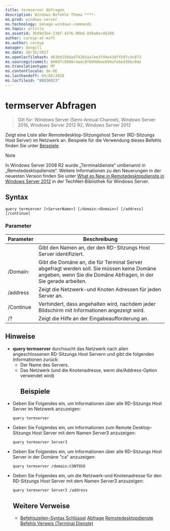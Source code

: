```yaml
---
title: termserver Abfragen
description: Windows-Befehle Thema ****-
ms.prod: windows-server
ms.technology: manage-windows-commands
ms.topic: article
ms.assetid: 3b89d3b4-236f-4376-90b6-939a0ec4b288
author: coreyp-at-msft
ms.author: coreyp
manager: dongill
ms.date: 10/16/2017
ms.openlocfilehash: d63bd158dad74203aa7ee3fd4e43dffb97c4c873
ms.sourcegitcommit: b00d7c8968c4adc8f699dbee694afe6ed36bc9de
ms.translationtype: MT
ms.contentlocale: de-DE
ms.lasthandoff: 04/08/2020
ms.locfileid: "80836923"
---
```

# <a name="query-termserver"></a>termserver Abfragen

>Gilt für: Windows Server (Semi-Annual Channel), Windows Server 2016, Windows Server 2012 R2, Windows Server 2012

Zeigt eine Liste aller Remotedesktop-Sitzungshost Server (RD-Sitzungs Host Server) im Netzwerk an.
Beispiele für die Verwendung dieses Befehls finden Sie unter [Beispiele](#BKMK_examples).
> [!NOTE]
> In Windows Server 2008 R2 wurde „Terminaldienste“ umbenannt in „Remotedesktopdienste“. Weitere Informationen zu den Neuerungen in der neuesten Version finden Sie unter [What es New in Remotedesktopdienste in Windows Server 2012](https://technet.microsoft.com/library/hh831527) in der TechNet-Bibliothek für Windows Server.
> ## <a name="syntax"></a>Syntax
> ```
> query termserver [<ServerName>] [/domain:<Domain>] [/address] [/continue]
> ```
> ### <a name="parameters"></a>Parameter
> 
> |    Parameter     |                                                                        Beschreibung                                                                         |
> |------------------|------------------------------------------------------------------------------------------------------------------------------------------------------------|
> |   <ServerName>   |                                               Gibt den Namen an, der den RD-Sitzungs Host Server identifiziert.                                               |
> | /Domain:<Domain> | Gibt die Domäne an, die für Terminal Server abgefragt werden soll. Sie müssen keine Domäne angeben, wenn Sie die Domäne Abfragen, in der Sie gerade arbeiten. |
> |     /address     |                                                  Zeigt die Netzwerk-und Knoten Adressen für jeden Server an.                                                  |
> |    /Continue     |                                              Verhindert, dass angehalten wird, nachdem jeder Bildschirm mit Informationen angezeigt wird.                                               |
> |        /?        |                                                            Zeigt die Hilfe an der Eingabeaufforderung an.                                                            |
> 
> ## <a name="remarks"></a>Hinweise
> - **query termserver** durchsucht das Netzwerk nach allen angeschlossenen RD-Sitzungs Host Servern und gibt die folgenden Informationen zurück:
>   - Der Name des Servers.
>   - Das Netzwerk (und die Knotenadresse, wenn die/Address-Option verwendet wird)
>     ## <a name="examples"></a><a name=BKMK_examples></a>Beispiele
> - Geben Sie Folgendes ein, um Informationen über alle RD-Sitzungs Host Server im Netzwerk anzuzeigen:
>   ```
>   query termserver
>   ```
> - Geben Sie Folgendes ein, um Informationen zum Remote Desktop-Sitzungs Host Server mit dem Namen Server3 anzuzeigen:
>   ```
>   query termserver Server3
>   ```
> - Geben Sie Folgendes ein, um Informationen über alle RD-Sitzungs Host Server in der Domäne "ca" anzuzeigen:
>   ```
>   query termserver /domain:CONTOSO
>   ```
> - Geben Sie Folgendes ein, um die Netzwerk-und Knotenadresse für den RD-Sitzungs Host Server mit dem Namen Server3 anzuzeigen:
>   ```
>   query termserver Server3 /address
>   ```
>   ## <a name="additional-references"></a>Weitere Verweise
>   - [Befehlszeilen-Syntax Schlüssel](command-line-syntax-key.md)
>   [Abfrage](query.md)
>   [Remotedesktopdienste Befehls Verweis (Terminal Dienste)](remote-desktop-services-terminal-services-command-reference.md)

